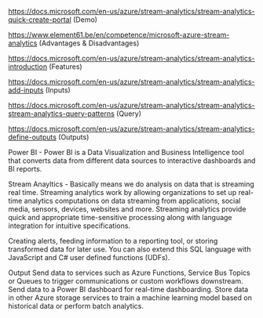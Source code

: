 https://docs.microsoft.com/en-us/azure/stream-analytics/stream-analytics-quick-create-portal (Demo)

https://www.element61.be/en/competence/microsoft-azure-stream-analytics (Advantages & Disadvantages)

https://docs.microsoft.com/en-us/azure/stream-analytics/stream-analytics-introduction (Features)

https://docs.microsoft.com/en-us/azure/stream-analytics/stream-analytics-add-inputs (Inputs)

https://docs.microsoft.com/en-us/azure/stream-analytics/stream-analytics-stream-analytics-query-patterns (Query)

https://docs.microsoft.com/en-us/azure/stream-analytics/stream-analytics-define-outputs (Outputs)


Power BI - 
Power BI is a Data Visualization and Business Intelligence tool that converts data from different data sources to interactive dashboards and BI reports.


Stream Anayltics - 
Basically means we do analysis on data that is streaming real time.
Streaming analytics work by allowing organizations to set up real-time analytics computations on data streaming from applications, social media, sensors, devices, websites and more.
Streaming analytics provide quick and appropriate time-sensitive processing along with language integration for intuitive specifications.

 
Creating alerts, feeding information to a reporting tool, or storing transformed data for later use. 
You can also extend this SQL language with JavaScript and C# user defined functions (UDFs).
 
Output
Send data to services such as Azure Functions, Service Bus Topics or Queues to trigger communications or custom workflows downstream.
Send data to a Power BI dashboard for real-time dashboarding.
Store data in other Azure storage services to train a machine learning model based on historical data or perform batch analytics.
